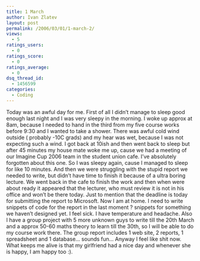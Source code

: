 ```yaml
---
title: 1 March
author: Ivan Zlatev
layout: post
permalink: /2006/03/01/1-march-2/
views:
  - 5
ratings_users:
  - 0
ratings_score:
  - 0
ratings_average:
  - 0
dsq_thread_id:
  - 1456599
categories:
  - Coding
---
```

Today was an awful day for me. First of all I didn&#8217;t manage to sleep good enough last night and I was very sleepy in the morning. I woke up approx at 8am, because I needed to hand in the third from my five course works before 9:30 and I wanted to take a shower. There was awful cold wind outside ( probably -10C grads) and my hear was wet, because I was not expecting such a wind. I got back at 10ish and then went back to sleep but after 45 minutes my house mate woke me up, cause we had a meeting of our Imagine Cup 2006 team in the student union cafe. I&#8217;ve absolutely forgotten about this one. So I was sleepy again, cause I managed to sleep for like 10 minutes. And then we were struggling with the stupid report we needed to write, but didn&#8217;t have time to finish it because of a ultra boring lecture. We went back in the cafe to finish the work and then when were about ready it appeared that the lecturer, who must review it is not in his office and won&#8217;t be there today. Just to mention that the deadline is today for submitting the report to Microsoft. Now I am at home. I need to write snippets of code for the report in the last moment ? snippets for something we haven&#8217;t designed yet. I feel sick. I have temperature and headache. Also I have a group project with 5 more unknown guys to write till the 20th March and a approx 50-60 maths theory to learn till the 30th, so I will be able to do my course work there. The group report includes 1 web site, 2 reports, 1 spreadsheet and 1 database&#8230; sounds fun&#8230; Anyway I feel like shit now. What keeps me alive is that my girlfriend had a nice day and whenever she is happy, I am happy too :).